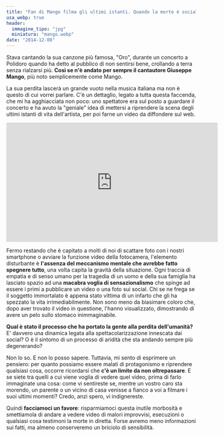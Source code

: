 ```yaml
---
title: "Fan di Mango filma gli ultimi istanti. Quando la morte è social."
usa_webp: true
header:
  immagine_tipo: "jpg"
  miniatura: "mango.webp"
date: "2014-12-08"
---
```


Stava cantando la sua canzone più famosa, "Oro", durante un concerto a Polidoro quando ha detto al pubblico di non sentirsi bene, crollando a terra senza rialzarsi più. **Così se n'è andato per sempre il cantautore Giuseppe Mango**, più noto semplicemente come Mango.

La sua perdita lascerà un grande vuoto nella musica italiana ma non è questo di cui vorrei parlare. C'è un dettaglio, legato a tutta questa faccenda, che mi ha agghiacciata non poco: uno spettatore era sul posto a guardare il concerto e ha avuto la "geniale" idea di mettersi a riprendere la scena degli ultimi istanti di vita dell'artista, per poi farne un video da diffondere sul web.

<iframe width="560" height="315" src="https://www.youtube.com/embed/6hX-5NAp41I" frameborder="0" allow="accelerometer; autoplay; encrypted-media; gyroscope; picture-in-picture" allowfullscreen></iframe>

Fermo restando che è capitato a molti di noi di scattare foto con i nostri smartphone o avviare la funzione video della fotocamera, l'elemento disturbante è **l'assenza del meccanismo mentale che avrebbe fatto spegnere tutto**, una volta capita la gravità della situazione. Ogni traccia di empatia e di senso umano per la tragedia di un uomo e della sua famiglia ha lasciato spazio ad una **macabra voglia di sensazionalismo** che spinge ad essere i primi a pubblicare un video o una foto sui social. Chi se ne frega se il soggetto immortalato è appena stato vittima di un infarto che gli ha spezzato la vita irrimediabilmente. Non sono meno da biasimare coloro che, dopo aver trovato il video in questione, l'hanno visualizzato, dimostrando di avere un pelo sullo stomaco inimmaginabile.

**Qual è stato il processo che ha portato la gente alla perdita dell'umanità?** E' davvero una dinamica legata alla spettacolarizzazione innescata dai social? O è il sintomo di un processo di aridità che sta andando sempre più degenerando?

Non lo so. E non lo posso sapere. Tuttavia, mi sento di esprimere un pensiero: per quanto possiamo essere malati di protagonismo e riprendere qualsiasi cosa, occorre ricordarsi che **c'è un limite da non oltrepassare**. E se siete tra quelli a cui viene voglia di vedere quel video, prima di farlo immaginate una cosa: come vi sentireste se, mentre un vostro caro sta morendo, un parente o un vicino di casa venisse a fianco a voi a filmare i suoi ultimi momenti? Credo, anzi spero, vi indignereste.

Quindi **facciamoci un favore**: risparmiamoci questa inutile morbosità e smettiamola di andare a vedere video di malori improvvisi, esecuzioni o qualsiasi cosa testimoni la morte in diretta. Forse avremo meno informazioni sui fatti, ma almeno conserveremo un briciolo di sensibilità.
